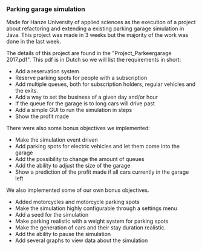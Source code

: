 ### **Parking garage simulation**

Made for Hanze University of applied sciences as the execution of a project
about refactoring and extending a existing parking garage simulation in Java. 
This project was made in 3 weeks but the majority of the work was done in the last week.

The details of this project are found in the "Project_Parkeergarage 2017.pdf".
This pdf is in Dutch so we will list the requirements in short:

* Add a reservation system
* Reserve parking spots for people with a subscription
* Add multiple queues, both for subscription holders, regular vehicles and the exits.
* Add a way to set the business of a given day and/or hour
* If the queue for the garage is to long cars will drive past
* Add a simple GUI to run the simulation in steps
* Show the profit made

There were also some bonus objectives we implemented:

* Make the simulation event driven
* Add parking spots for electric vehicles and let them come into the garage
* Add the possibility to change the amount of queues
* Add the ability to adjust the size of the garage
* Show a prediction of the profit made if all cars currently in the garage left

We also implemented some of our own bonus objectives.

* Added motorcycles and motorcycle parking spots
* Make the simulation highly configurable through a settings menu
* Add a seed for the simulation
* Make parking realistic with a weight system for parking spots
* Make the generation of cars and their stay duration realistic.
* Add the ability to pause the simulation
* Add several graphs to view data about the simulation


